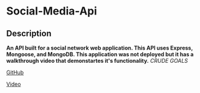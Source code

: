 # Social-Media-Api

## Description

**An API built for a social network web application. This API uses Express, Mongoose, and MongoDB. This application was not deployed but it has a walkthrough video that demonstartes it's functionality.**
_CRUDE GOALS_

[GitHub](https://github.com/MCannon33/social-media-api)

[Video](https://vimeo.com/522167772)
